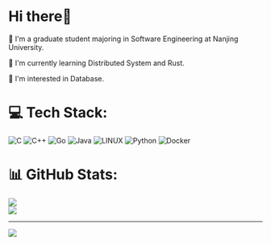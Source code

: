 # Hi there👋

📔 I'm a graduate student majoring in Software Engineering at Nanjing University.

🌱 I'm currently learning Distributed System and Rust.

🔭 I'm interested in Database.

# 💻 Tech Stack:

![C](https://img.shields.io/badge/c-%2300599C.svg?style=for-the-badge&logo=c&logoColor=white) ![C++](https://img.shields.io/badge/c++-%2300599C.svg?style=for-the-badge&logo=c%2B%2B&logoColor=white) ![Go](https://img.shields.io/badge/go-%2300ADD8.svg?style=for-the-badge&logo=go&logoColor=white) ![Java](https://img.shields.io/badge/java-%23ED8B00.svg?style=for-the-badge&logo=java&logoColor=white) ![LINUX](https://img.shields.io/badge/Linux-FCC624?style=for-the-badge&logo=linux&logoColor=black) ![Python](https://img.shields.io/badge/python-3670A0?style=for-the-badge&logo=python&logoColor=ffdd54) ![Docker](https://img.shields.io/badge/docker-%230db7ed.svg?style=for-the-badge&logo=docker&logoColor=white)
# 📊 GitHub Stats:
![](https://github-readme-stats.vercel.app/api?username=dracoooooo&theme=default&hide_border=false&include_all_commits=true&count_private=true)<br/>
![](https://github-readme-streak-stats.herokuapp.com/?user=dracoooooo&theme=default&hide_border=false)<br/>

---
[![](https://visitcount.itsvg.in/api?id=dracoooooo&icon=0&color=0)](https://visitcount.itsvg.in)

<!-- Proudly created with GPRM ( https://gprm.itsvg.in ) -->
